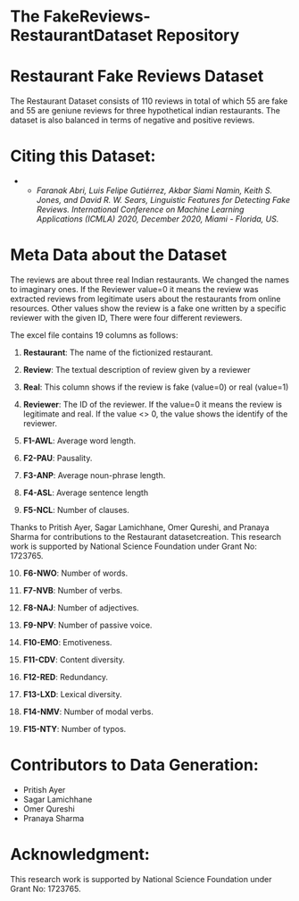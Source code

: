 # The FakeReviews-RestaurantDataset Repository
# Restaurant Fake Reviews Dataset
The Restaurant Dataset consists of 110 reviews in total of which 55 are fake and 55 are geniune reviews for three hypothetical indian restaurants. The dataset is also balanced in terms of negative and positive reviews. 

# Citing this Dataset:

* * *Faranak Abri, Luis Felipe Gutiérrez, Akbar Siami Namin, Keith S. Jones, and David R. W. Sears, Linguistic Features for Detecting Fake Reviews. International Conference on Machine Learning Applications (ICMLA) 2020, December 2020, Miami - Florida, US.*


# Meta Data about the Dataset

The reviews are about three real Indian restaurants. We changed the names to imaginary ones.
If the Reviewer value=0 it means the review was extracted reviews from legitimate users about the restaurants from online resources. Other values show the review is a fake one written by a specific reviewer with the given ID, There were four different reviewers.

The excel file contains 19 columns as follows:

1. **Restaurant**: The name of the fictionized restaurant. 

2. **Review**: The textual description of review given by a reviewer

3. **Real**: This column shows if the review is fake (value=0) or real (value=1)

4. **Reviewer**: The ID of the reviewer. If the value=0 it means the review is legitimate and real. If the value <> 0, the value shows the identify of the reviewer.

5. **F1-AWL**: Average word length.

6. **F2-PAU**: Pausality.

7. **F3-ANP**: Average noun-phrase length.

8. **F4-ASL**: Average sentence length

9. **F5-NCL**: Number of clauses.


Thanks to Pritish Ayer, Sagar Lamichhane, Omer Qureshi, and Pranaya Sharma for contributions to the Restaurant datasetcreation. This research work is supported by National Science Foundation under Grant No: 1723765.

10. **F6-NWO**: Number of words.

11. **F7-NVB**: Number of verbs.

12. **F8-NAJ**: Number of adjectives.

13. **F9-NPV**: Number of passive voice.

14. **F10-EMO**: Emotiveness.

15. **F11-CDV**: Content diversity.

16. **F12-RED**: Redundancy.

17. **F13-LXD**: Lexical diversity.

18. **F14-NMV**: Number of modal verbs.

19. **F15-NTY**: Number of typos.



# Contributors to Data Generation:

* Pritish Ayer
* Sagar Lamichhane
* Omer Qureshi
* Pranaya Sharma

# Acknowledgment:

This research work is supported by National Science Foundation under Grant No: 1723765.
